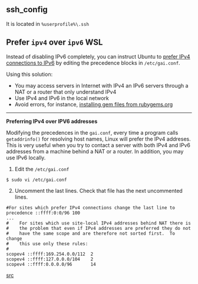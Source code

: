
## ssh_config 

It is located in `%userprofile%\.ssh`

## Prefer `ipv4` over `ipv6` WSL

Instead of disabling IPv6 completely, you can instruct Ubuntu to [prefer IPv4 connections to IPv6](https://askubuntu.com/questions/32298/prefer-a-ipv4-dns-lookups-before-aaaaipv6-lookups/38468#38468) by editing the precedence blocks in `/etc/gai.conf`.

Using this solution:

* You may access servers in Internet with IPv4 an IPv6 servers through a NAT or a router that only understand IPv4
* Use IPv4 and IPv6 in the local network
* Avoid errors, for instance, [installing gem files from rubygems.org](https://github.com/rubygems/rubygems/issues/2253#issuecomment-432111545)

---
**Preferring IPv4 over IPV6 addresses**

Modifying the precedences in the `gai.conf`, every time a program calls `getaddrinfo()` for resolving host names, Linux will prefer the IPv4 addreses. This is very useful when you try to contact a server with both IPv4 and IPv6 addresses from a machine behind a NAT or a router. In addition, you may use IPv6 locally.

1. Edit the `/etc/gai.conf`

```
$ sudo vi /etc/gai.conf
```

2. Uncomment the last lines. Check that file has the next uncommented lines.

```
#For sites which prefer IPv4 connections change the last line to
precedence ::ffff:0:0/96 100
...
#    For sites which use site-local IPv4 addresses behind NAT there is
#    the problem that even if IPv4 addresses are preferred they do not
#    have the same scope and are therefore not sorted first.  To change
#    this use only these rules:
#
scopev4 ::ffff:169.254.0.0/112  2
scopev4 ::ffff:127.0.0.0/104    2
scopev4 ::ffff:0.0.0.0/96       14
```

[src](https://askubuntu.com/a/1200257/14506)
